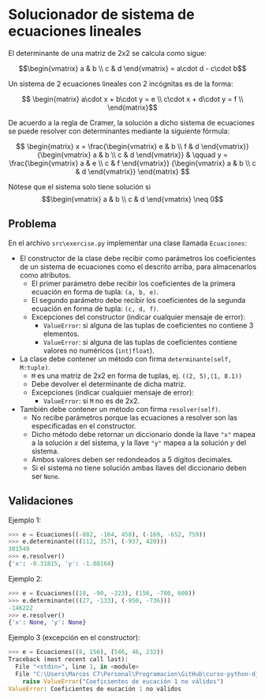 Solucionador de sistema de ecuaciones lineales
================================================

El determinante de una matriz de 2x2 se calcula como sigue:

$$\begin{vmatrix}
a & b \\
c & d 
\end{vmatrix} =
a\cdot d - c\cdot b$$

Un sistema de 2 ecuaciones lineales con 2 incógnitas es de la forma:

$$
\begin{matrix}
a\cdot x + b\cdot y = e \\
c\cdot x + d\cdot y = f \\
\end{matrix}$$

De acuerdo a la regla de Cramer, la solución a dicho sistema de ecuaciones se puede resolver con determinantes mediante la siguiente fórmula:

$$
\begin{matrix}
x = \frac{\begin{vmatrix}
e & b \\
f & d 
\end{vmatrix}}
{\begin{vmatrix}
a & b \\
c & d 
\end{vmatrix}}
& \qquad
y = \frac{\begin{vmatrix}
a & e \\
c & f 
\end{vmatrix}}
{\begin{vmatrix}
a & b \\
c & d 
\end{vmatrix}}
\end{matrix}
$$

Nótese que el sistema solo tiene solución si 
$$\begin{vmatrix}
a & b \\
c & d 
\end{vmatrix} \neq 0$$

Problema
--------

En el archivo `src\exercise.py` implementar una clase llamada `Ecuaciones`:

* El constructor de la clase debe recibir como parámetros los coeficientes de un sistema de ecuaciones como el descrito arriba, para almacenarlos como atributos.
    * El primer parámetro debe recibir los coeficientes de la primera ecuación en forma de tupla: `(a, b, e)`.
    * El segundo parámetro debe recibir los coeficientes de la segunda ecuación en forma de tupla: `(c, d, f)`.
    * Excepciones del constructor (indicar cualquier mensaje de error):
        * `ValueError`: si alguna de las tuplas de coeficientes no contiene 3 elementos.
        * `ValueError`: si alguna de las tuplas de coeficientes contiene valores no numéricos (`int|float`).
* La clase debe contener un método con firma `determinante(self, M:tuple)`.
    * `M` es una matriz de 2x2 en forma de tuplas, ej. `((2, 5),(1, 8.1))`
    * Debe devolver el determinante de dicha matriz.
    * Excepciones (indicar cualquier mensaje de error):
        * `ValueError`: si `M` no es de 2x2.
* También debe contener un método con firma `resolver(self)`.
    * No recibe parámetros porque las ecuaciones a resolver son las especificadas en el constructor.
    * Dicho método debe retornar un diccionario donde la llave `"x"` mapea a la solución $x$ del sistema, y la llave `"y"` mapea a la solución $y$ del sistema.
    * Ambos valores deben ser redondeados a 5 dígitos decimales.
    * Si el sistema no tiene solución ambas llaves del diccionario deben ser `None`.


Validaciones
------------

Ejemplo 1:
```python
>>> e = Ecuaciones((-882, -164, 458), (-169, -652, 759)) 
>>> e.determinante(((112, 357), (-937, 420)))            
381549
>>> e.resolver()                                         
{'x': -0.31815, 'y': -1.08164}
```

Ejemplo 2:
```python
>>> e = Ecuaciones((18, -90, -223), (156, -780, 608))
>>> e.determinante(((27, -133), (-950, -736)))
-146222
>>> e.resolver()
{'x': None, 'y': None}
```

Ejemplo 3 (excepción en el constructor):
```python
>>> e = Ecuaciones((8, 156), (546, 46, 232))          
Traceback (most recent call last):
  File "<stdin>", line 1, in <module>
  File "C:\Users\Marcos C7\Personal\Programacion\GitHub\curso-python-django\Modulo 02\M02S02_Modulos_Clases_y_Objetos\Soluciones\09_ecuaciones_lineales\src\exercise.py", line 7, in __init__
    raise ValueError("Coeficientes de eucación 1 no válidos")
ValueError: Coeficientes de eucación 1 no válidos
```
